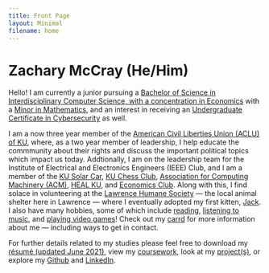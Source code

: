 ```yaml
---
title: Front Page
layout: Minimal
filename: home
---
```

# **Zachary McCray (He/Him)**

Hello! I am currently a junior pursuing a [Bachelor of Science in Interdisciplinary Computer Science, with a concentration in Economics](https://catalog.ku.edu/engineering/electrical-engineering-computer-science/bs-interdisciplinary-computing/#text) with a [Minor in Mathematics](https://catalog.ku.edu/liberal-arts-sciences/math/minor/), and an interest in receiving an [Undergraduate Certificate in Cybersecurity](https://catalog.ku.edu/engineering/electrical-engineering-computer-science/ugcertificate-cybersecurity/#text) as well.

I am a now three year member of the [American Civil Liberties Union (ACLU) of KU](https://rockchalkcentral.ku.edu/organization/ACLU), where, as a two year member of leadership, I help educate the commmunity about their rights and discuss the important political topics which impact us today. Addtionally, I am on the leadership team for the Institute of Electrical and Electronics Engineers (IEEE) Club, and I am a member of the [KU Solar Car](https://www.kusolarcar.com/), [KU Chess Club](https://rockchalkcentral.ku.edu/organization/kuchessclub), [Association for Computing Machinery (ACM)](https://rockchalkcentral.ku.edu/organization/acm), [HEAL KU](https://healku.carrd.co/), and [Economics Club](https://rockchalkcentral.ku.edu/organization/kueconclub). Along with this, I find solace in volunteering at the [Lawrence Humane Society](https://lawrencehumane.org/) — the local animal shelter here in Lawrence — where I eventually adopted my first kitten, [Jack](https://imgur.com/gallery/YAmj6q5). I also have many hobbies, some of which include [reading](https://www.goodreads.com/zacharymccray), [listening to music](https://open.spotify.com/user/zachmccray.22?si=af033328f63942d7), and [playing video games](https://steamcommunity.com/id/zacharymccray/)! Check out my [carrd](https://zachmccray.carrd.co/) for more information about me — including ways to get in contact.

For further details related to my studies please feel free to download my [résumé (updated June 2021)](https://github.com/zachmccray/resume/raw/main/Resume.pdf), view my [coursework](https://zachmccray.github.io/coursework), look at my [project(s)](https://zachmccray.github.io/projects), or explore my [Github](https://github.com/zachmccray) and [LinkedIn](https://www.linkedin.com/in/zachmccray/).

